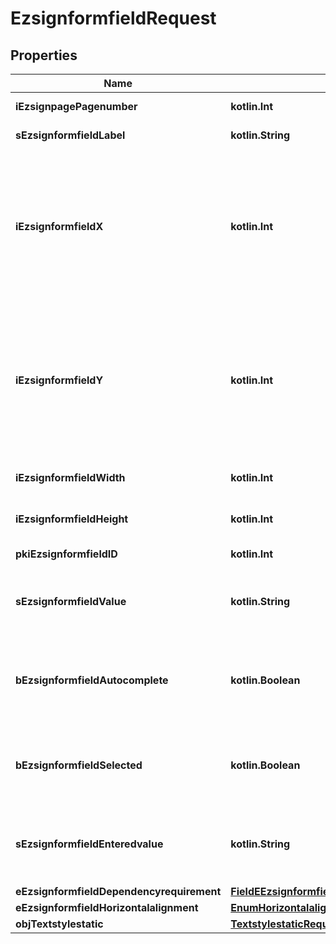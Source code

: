 
# EzsignformfieldRequest

## Properties
| Name | Type | Description | Notes |
| ------------ | ------------- | ------------- | ------------- |
| **iEzsignpagePagenumber** | **kotlin.Int** | The page number in the Ezsigndocument |  |
| **sEzsignformfieldLabel** | **kotlin.String** | The Label for the Ezsignformfield |  |
| **iEzsignformfieldX** | **kotlin.Int** | The X coordinate (Horizontal) where to put the Ezsignformfield on the Ezsignpage.  Coordinate is calculated at 100dpi (dot per inch). So for example, if you want to put the Ezsignformfield 2 inches from the left border of the page, you would use \&quot;200\&quot; for the X coordinate. |  |
| **iEzsignformfieldY** | **kotlin.Int** | The Y coordinate (Vertical) where to put the Ezsignformfield on the Ezsignpage.  Coordinate is calculated at 100dpi (dot per inch). So for example, if you want to put the Ezsignformfield 3 inches from the top border of the page, you would use \&quot;300\&quot; for the Y coordinate. |  |
| **iEzsignformfieldWidth** | **kotlin.Int** | The Width of the Ezsignformfield in pixels calculated at 100 DPI |  |
| **iEzsignformfieldHeight** | **kotlin.Int** | The Height of the Ezsignformfield in pixels calculated at 100 DPI  |  |
| **pkiEzsignformfieldID** | **kotlin.Int** | The unique ID of the Ezsignformfield |  [optional] |
| **sEzsignformfieldValue** | **kotlin.String** | The value for the Ezsignformfield  This can only be set if eEzsignformfieldgroupType is Checkbox or Radio |  [optional] |
| **bEzsignformfieldAutocomplete** | **kotlin.Boolean** | Whether the Ezsignformfield allows the use of the autocomplete of the browser.  This can only be set if eEzsignformfieldgroupType is **Text** |  [optional] |
| **bEzsignformfieldSelected** | **kotlin.Boolean** | Whether the Ezsignformfield is selected or not by default.  This can only be set if eEzsignformfieldgroupType is **Checkbox** or **Radio** |  [optional] |
| **sEzsignformfieldEnteredvalue** | **kotlin.String** | This is the value enterred for the Ezsignformfield  This can only be set if eEzsignformfieldgroupType is **Dropdown**, **Text** or **Textarea** |  [optional] |
| **eEzsignformfieldDependencyrequirement** | [**FieldEEzsignformfieldDependencyrequirement**](FieldEEzsignformfieldDependencyrequirement.md) |  |  [optional] |
| **eEzsignformfieldHorizontalalignment** | [**EnumHorizontalalignment**](EnumHorizontalalignment.md) |  |  [optional] |
| **objTextstylestatic** | [**TextstylestaticRequestCompound**](TextstylestaticRequestCompound.md) |  |  [optional] |




